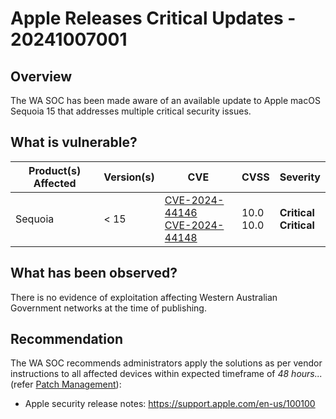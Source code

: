 # Apple Releases Critical Updates - 20241007001

## Overview

The WA SOC has been made aware of an available update to Apple macOS Sequoia 15 that addresses multiple critical security issues.

## What is vulnerable?

| Product(s) Affected | Version(s) | CVE                                                                                                                                       | CVSS           | Severity                       |
| ------------------- | ---------- | ----------------------------------------------------------------------------------------------------------------------------------------- | -------------- | ------------------------------ |
| Sequoia             | < 15       | [CVE-2024-44146](https://nvd.nist.gov/vuln/detail/CVE-2024-44146) </br> [CVE-2024-44148](https://nvd.nist.gov/vuln/detail/CVE-2024-44148) | 10.0 <br> 10.0 | **Critical** <br> **Critical** |

## What has been observed?

There is no evidence of exploitation affecting Western Australian Government networks at the time of publishing.

## Recommendation

The WA SOC recommends administrators apply the solutions as per vendor instructions to all affected devices within expected timeframe of *48 hours...* (refer [Patch Management](../guidelines/patch-management.md)):

- Apple security release notes: <https://support.apple.com/en-us/100100>
